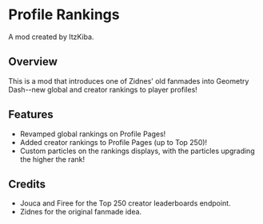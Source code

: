 # Profile Rankings

A mod created by ItzKiba.

## Overview
This is a mod that introduces one of Zidnes' old fanmades into Geometry Dash--new global and creator rankings to player profiles!

## Features
* Revamped global rankings on Profile Pages!
* Added creator rankings to Profile Pages (up to Top 250)!
* Custom particles on the rankings displays, with the particles upgrading the higher the rank!

## Credits
* Jouca and Firee for the Top 250 creator leaderboards endpoint.
* Zidnes for the original fanmade idea.
